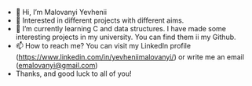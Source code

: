 - 👋 Hi, I’m Malovanyi Yevhenii
- 👀 Interested in different projects with different aims.
- 🌱 I’m currently learning C and data structures. I have made some interesting projects in my university. You can find them ii my Github.
- 📫 How to reach me? You can visit my LinkedIn profile (https://www.linkedin.com/in/yevheniimalovanyi/) or write me an email (emalovanyi@gmail.com)
- Thanks, and good luck to all of you!
